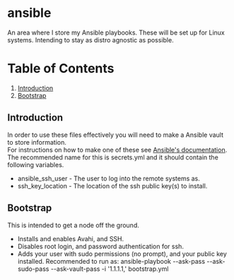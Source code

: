 # ansible
An area where I store my Ansible playbooks.
These will be set up for Linux systems.  Intending to stay as distro agnostic as possible.

# Table of Contents
1. [Introduction](#introduction)
2. [Bootstrap](#bootstrap)

## Introduction
In order to use these files effectively you will need to make a Ansible vault to store information.  
For instructions on how to make one of these see [Ansible's documentation](https://docs.ansible.com/ansible/2.4/vault.html#creating-encrypted-files).
The recommended name for this is secrets.yml and it should contain the following variables.
* ansible_ssh_user - The user to log into the remote systems as.
* ssh_key_location - The location of the ssh public key(s) to install.

## Bootstrap
This is intended to get a node off the ground.  
* Installs and enables Avahi, and SSH.
* Disables root login, and password authentication for ssh.
* Adds your user with sudo permissions (no prompt), and your public key installed.
Recommended to run as: ansible-playbook --ask-pass --ask-sudo-pass --ask-vault-pass -i '1.1.1.1,' bootstrap.yml
